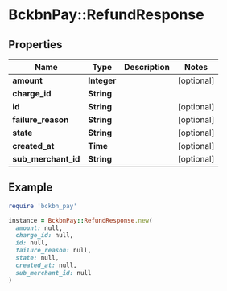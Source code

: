 # BckbnPay::RefundResponse

## Properties

| Name | Type | Description | Notes |
| ---- | ---- | ----------- | ----- |
| **amount** | **Integer** |  | [optional] |
| **charge_id** | **String** |  |  |
| **id** | **String** |  | [optional] |
| **failure_reason** | **String** |  | [optional] |
| **state** | **String** |  | [optional] |
| **created_at** | **Time** |  | [optional] |
| **sub_merchant_id** | **String** |  | [optional] |

## Example

```ruby
require 'bckbn_pay'

instance = BckbnPay::RefundResponse.new(
  amount: null,
  charge_id: null,
  id: null,
  failure_reason: null,
  state: null,
  created_at: null,
  sub_merchant_id: null
)
```

